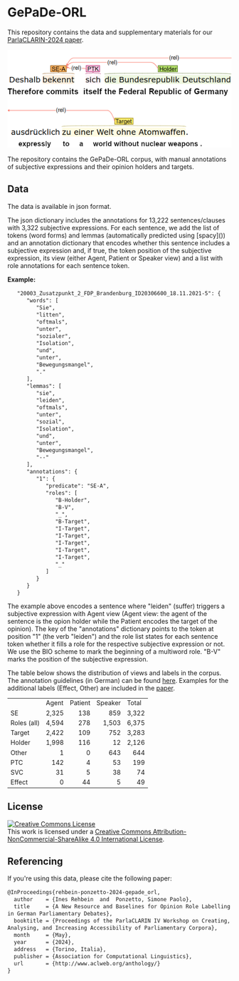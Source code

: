 # GePaDe-ORL

This repository contains the data and supplementary materials for our [ParlaCLARIN-2024 paper](https://github.com/umanlp/spkatt/blob/master/docs/parlaclarin-2024-rehbein-ponzetto-ORL.pdf).

![Annotation example](example.png)


The repository contains the GePaDe-ORL corpus, with manual annotations of subjective expressions and their opinion holders and targets.

## Data

<p>The data is available in json format.</p>

<p>The json dictionary includes the annotations for 13,222 sentences/clauses with 3,322 subjective expressions. For each sentence, we add the list of tokens (word forms) and lemmas (automatically predicted using [spacy]()) and an annotation dictionary that encodes whether this sentence includes a subjective expression and, if true, the token position of the subjective expression, its view (either Agent, Patient or Speaker view) and a list with role annotations for each sentence token.
</p>

<p><b>Example:</b></p>

```
   "20003_Zusatzpunkt_2_FDP_Brandenburg_ID20306600_18.11.2021-5": {
      "words": [
         "Sie",
         "litten",
         "oftmals",
         "unter",
         "sozialer",
         "Isolation",
         "und",
         "unter",
         "Bewegungsmangel",
         "."
      ],
      "lemmas": [
         "sie",
         "leiden",
         "oftmals",
         "unter",
         "sozial",
         "Isolation",
         "und",
         "unter",
         "Bewegungsmangel",
         "--"
      ],
      "annotations": {
         "1": {
            "predicate": "SE-A",
            "roles": [
               "B-Holder",
               "B-V",
               "_",
               "B-Target",
               "I-Target",
               "I-Target",
               "I-Target",
               "I-Target",
               "I-Target",
               "_"
            ]
         }
      }
   }
```

The example above encodes a sentence where "leiden" (suffer) triggers a subjective expression with Agent view (Agent view: the agent of the sentence is the opion holder while the Patient encodes the target of the opinion).
The key of the "annotations" dictionary points to the token at position "1" (the verb "leiden") and the role list states for each sentence token whether it fills a role for the respective subjective expression or not.
We use the BIO scheme to mark the beginning of a multiword role. "B-V" marks the position of the subjective expression.

The table below shows the distribution of views and labels in the corpus.
The annotation guidelines (in German) can be found [here](https://github.com/umanlp/spkatt/blob/master/docs/Annotation_Guidelines_ORL_German.pdf).
Examples for the additional labels (Effect, Other) are included in the [paper](https://github.com/umanlp/spkatt/blob/master/docs/parlaclarin-2024-rehbein-ponzetto-ORL.pdf).

<table text-align="right">
<th align="right">
<td>Agent</td>
<td>Patient</td>
<td>Speaker</td>
<td>Total</td>
</th>
<tr align="right">
<td align="left">SE</td><td>2,325</td><td>138</td><td>859</td><td>3,322</td>
</tr>
<tr align="right">
<td align="left">Roles (all)</td><td>4,594</td><td>278</td><td>1,503</td><td>6,375</td>
</tr>
<tr align="right">
<td align="left">Target</td><td>2,422</td><td> 109</td><td> 752</td><td> 3,283</td>
</tr>
<tr align="right">
<td align="left">Holder</td><td> 1,998</td><td> 116</td><td> 12</td><td> 2,126</td>
</tr>
<tr align="right">
<td align="left">Other</td><td> 1</td><td> 0</td><td> 643</td><td> 644</td>
</tr>
<tr align="right">
<td align="left">PTC</td><td> 142</td><td> 4</td><td> 53</td><td> 199</td>
</tr>
<tr align="right">
<td align="left">SVC</td><td> 31</td><td> 5</td><td> 38</td><td> 74</td>
</tr>
<tr align="right">
<td align="left">Effect</td><td> 0</td><td> 44</td><td> 5</td><td> 49</td>
</tr>
</table> 

## License

<a rel="license" href="http://creativecommons.org/licenses/by-nc-sa/4.0/"><img alt="Creative Commons License" style="border-width:0" src="https://i.creativecommons.org/l/by-nc-sa/4.0/88x31.png" /></a><br />This work is licensed under a <a rel="license" href="http://creativecommons.org/licenses/by-nc-sa/4.0/">Creative Commons Attribution-NonCommercial-ShareAlike 4.0 International License</a>.

## Referencing

If you're using this data, please cite the following paper: 

```
@InProceedings{rehbein-ponzetto-2024-gepade_orl,
  author    = {Ines Rehbein  and  Ponzetto, Simone Paolo},
  title     = {A New Resource and Baselines for Opinion Role Labelling in German Parliamentary Debates},
  booktitle = {Proceedings of the ParlaCLARIN IV Workshop on Creating, Analysing, and Increasing Accessibility of Parliamentary Corpora},
  month     = {May},
  year      = {2024},
  address   = {Torino, Italia},
  publisher = {Association for Computational Linguistics},
  url       = {http://www.aclweb.org/anthology/}
}
```









